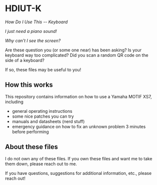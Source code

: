 # HDIUT-K

*How Do I Use This -- Keyboard* 

*I just need a piano sound!*

*Why can’t I see the screen?*

Are these question you (or some one near) has been asking? Is your keyboard way too complicated? Did you scan a random QR code on the side of a keyboard? 

If so, these files may be useful to you!

## How this works 
This repository contains information on how to use a Yamaha MOTIF XS7, including  
- general operating instructions
- some nice patches you can try 
- manuals and datasheets (nerd stuff) 
- emergency guidance on how to fix an unknown problem 3 minutes before performing  

## About these files  
I do not own any of these files. If you own these files and want me to take them down, please reach out to me.

If you have questions, suggestions for additional information, etc., please reach out!
